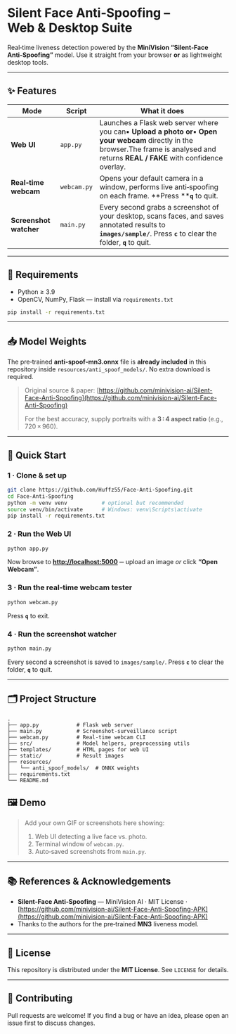 # Silent Face Anti‑Spoofing – Web & Desktop Suite

Real‑time liveness detection powered by the **MiniVision “Silent‑Face Anti‑Spoofing”** model. Use it straight from your browser **or** as lightweight desktop tools.

---

## ✨ Features

| Mode                   | Script      | What it does                                                                                                                                                                                  |
| ---------------------- | ----------- | --------------------------------------------------------------------------------------------------------------------------------------------------------------------------------------------- |
| **Web UI**             | `app.py`    | Launches a Flask web server where you can▪ **Upload a photo** **or**▪ **Open your webcam** directly in the browser.The frame is analysed and returns **REAL / FAKE** with confidence overlay. |
| **Real‑time webcam**   | `webcam.py` | Opens your default camera in a window, performs live anti‑spoofing on each frame. \*\*Press \*\***`q`** to quit.                                                                              |
| **Screenshot watcher** | `main.py`   | Every second grabs a screenshot of your desktop, scans faces, and saves annotated results to **`images/sample/`**. Press **`c`** to clear the folder, **`q`** to quit.                        |

---

## 🔧 Requirements

* Python ≥ 3.9
* OpenCV, NumPy, Flask — install via `requirements.txt`

```bash
pip install -r requirements.txt
```

---

## 📥 Model Weights

The pre‑trained **anti‑spoof‑mn3.onnx** file is **already included** in this repository inside
`resources/anti_spoof_models/`. No extra download is required.

> Original source & paper: [https://github.com/minivision-ai/Silent-Face-Anti-Spoofing](https://github.com/minivision-ai/Silent-Face-Anti-Spoofing)
>
> For the best accuracy, supply portraits with a **3 : 4 aspect ratio** (e.g., 720 × 960).

---

## 🚀 Quick Start

### 1 · Clone & set up

```bash
git clone https://github.com/Huffz55/Face-Anti-Spoofing.git
cd Face-Anti-Spoofing
python -m venv venv           # optional but recommended
source venv/bin/activate      # Windows: venv\Scripts\activate
pip install -r requirements.txt
```

### 2 · Run the Web UI

```bash
python app.py
```

Now browse to **[http://localhost:5000](http://localhost:5000)** ─ upload an image *or* click **“Open Webcam”**.

### 3 · Run the real‑time webcam tester

```bash
python webcam.py
```

Press **`q`** to exit.

### 4 · Run the screenshot watcher

```bash
python main.py
```

Every second a screenshot is saved to `images/sample/`. Press **`c`** to clear the folder, **`q`** to quit.

---

## 🗂️ Project Structure

```
.
├── app.py            # Flask web server
├── main.py           # Screenshot‑surveillance script
├── webcam.py         # Real‑time webcam CLI
├── src/              # Model helpers, preprocessing utils
├── templates/        # HTML pages for web UI
├── static/           # Result images
├── resources/
│   └── anti_spoof_models/  # ONNX weights
├── requirements.txt
└── README.md
```
## 🖼️ Demo

> Add your own GIF or screenshots here showing:
>
> 1. Web UI detecting a live face vs. photo.
> 2. Terminal window of `webcam.py`.
> 3. Auto‑saved screenshots from `main.py`.

---

## 📚 References & Acknowledgements

* **Silent‑Face Anti‑Spoofing** — MiniVision AI · MIT License · [https://github.com/minivision-ai/Silent-Face-Anti-Spoofing-APK](https://github.com/minivision-ai/Silent-Face-Anti-Spoofing-APK)
* Thanks to the authors for the pre‑trained **MN3** liveness model.

---

## 📝 License

This repository is distributed under the **MIT License**.  See `LICENSE` for details.

---

## 🤝 Contributing

Pull requests are welcome! If you find a bug or have an idea, please open an issue first to discuss changes.
